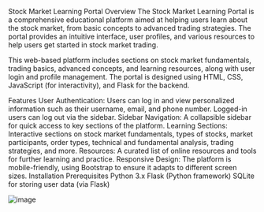 Stock Market Learning Portal
Overview
The Stock Market Learning Portal is a comprehensive educational platform aimed at helping users learn about the stock market, from basic concepts to advanced trading strategies. The portal provides an intuitive interface, user profiles, and various resources to help users get started in stock market trading.

This web-based platform includes sections on stock market fundamentals, trading basics, advanced concepts, and learning resources, along with user login and profile management. The portal is designed using HTML, CSS, JavaScript (for interactivity), and Flask for the backend.

Features
User Authentication: Users can log in and view personalized information such as their username, email, and phone number. Logged-in users can log out via the sidebar.
Sidebar Navigation: A collapsible sidebar for quick access to key sections of the platform.
Learning Sections: Interactive sections on stock market fundamentals, types of stocks, market participants, order types, technical and fundamental analysis, trading strategies, and more.
Resources: A curated list of online resources and tools for further learning and practice.
Responsive Design: The platform is mobile-friendly, using Bootstrap to ensure it adapts to different screen sizes.
Installation
Prerequisites
Python 3.x
Flask (Python framework)
SQLite for storing user data (via Flask)

![image](https://github.com/user-attachments/assets/9a38d828-f7fc-461a-808f-3a83cab2080a)
